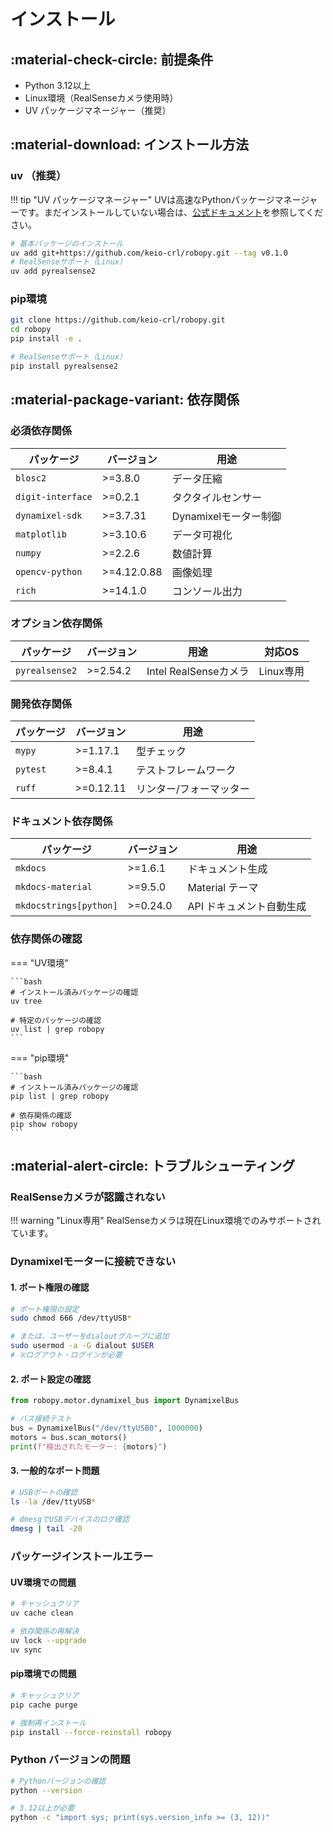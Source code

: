 # インストール

## :material-check-circle: 前提条件

- Python 3.12以上
- Linux環境（RealSenseカメラ使用時）
- UV パッケージマネージャー（推奨）

## :material-download: インストール方法

### uv （推奨）

!!! tip "UV パッケージマネージャー"
    UVは高速なPythonパッケージマネージャーです。まだインストールしていない場合は、[公式ドキュメント](https://docs.astral.sh/uv/)を参照してください。

```bash
# 基本パッケージのインストール
uv add git+https://github.com/keio-crl/robopy.git --tag v0.1.0
# RealSenseサポート（Linux）
uv add pyrealsense2

```

### pip環境

```bash
git clone https://github.com/keio-crl/robopy.git
cd robopy
pip install -e .

# RealSenseサポート（Linux）
pip install pyrealsense2
```

## :material-package-variant: 依存関係

### 必須依存関係

| パッケージ | バージョン | 用途 |
|-----------|-----------|------|
| `blosc2` | >=3.8.0 | データ圧縮 |
| `digit-interface` | >=0.2.1 | タクタイルセンサー |
| `dynamixel-sdk` | >=3.7.31 | Dynamixelモーター制御 |
| `matplotlib` | >=3.10.6 | データ可視化 |
| `numpy` | >=2.2.6 | 数値計算 |
| `opencv-python` | >=4.12.0.88 | 画像処理 |
| `rich` | >=14.1.0 | コンソール出力 |

### オプション依存関係

| パッケージ | バージョン | 用途 | 対応OS |
|-----------|-----------|------|--------|
| `pyrealsense2` | >=2.54.2 | Intel RealSenseカメラ | Linux専用 |

### 開発依存関係

| パッケージ | バージョン | 用途 |
|-----------|-----------|------|
| `mypy` | >=1.17.1 | 型チェック |
| `pytest` | >=8.4.1 | テストフレームワーク |
| `ruff` | >=0.12.11 | リンター/フォーマッター |

### ドキュメント依存関係

| パッケージ | バージョン | 用途 |
|-----------|-----------|------|
| `mkdocs` | >=1.6.1 | ドキュメント生成 |
| `mkdocs-material` | >=9.5.0 | Material テーマ |
| `mkdocstrings[python]` | >=0.24.0 | API ドキュメント自動生成 |

### 依存関係の確認

=== "UV環境"

    ```bash
    # インストール済みパッケージの確認
    uv tree

    # 特定のパッケージの確認
    uv list | grep robopy
    ```

=== "pip環境"

    ```bash
    # インストール済みパッケージの確認
    pip list | grep robopy

    # 依存関係の確認
    pip show robopy
    ```

## :material-alert-circle: トラブルシューティング

### RealSenseカメラが認識されない

!!! warning "Linux専用"
    RealSenseカメラは現在Linux環境でのみサポートされています。

### Dynamixelモーターに接続できない

#### 1. ポート権限の確認

```bash
# ポート権限の設定
sudo chmod 666 /dev/ttyUSB*

# または、ユーザーをdialoutグループに追加
sudo usermod -a -G dialout $USER
# ※ログアウト・ログインが必要
```

#### 2. ポート設定の確認

```python
from robopy.motor.dynamixel_bus import DynamixelBus

# バス接続テスト
bus = DynamixelBus("/dev/ttyUSB0", 1000000)
motors = bus.scan_motors()
print(f"検出されたモーター: {motors}")
```

#### 3. 一般的なポート問題

```bash
# USBポートの確認
ls -la /dev/ttyUSB*

# dmesgでUSBデバイスのログ確認
dmesg | tail -20
```

### パッケージインストールエラー

#### UV環境での問題

```bash
# キャッシュクリア
uv cache clean

# 依存関係の再解決
uv lock --upgrade
uv sync
```

#### pip環境での問題

```bash
# キャッシュクリア
pip cache purge

# 強制再インストール
pip install --force-reinstall robopy
```

### Python バージョンの問題

```bash
# Pythonバージョンの確認
python --version

# 3.12以上が必要
python -c "import sys; print(sys.version_info >= (3, 12))"
```
